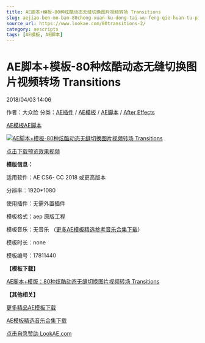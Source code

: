 ```yaml
---
title: AE脚本+模板-80种炫酷动态无缝切换图片视频转场 Transitions
slug: aejiao-ben-mo-ban-80chong-xuan-ku-dong-tai-wu-feng-qie-huan-tu-pian-shi-pin-zhuan-chang-transitions
source_url: https://www.lookae.com/80transitions-2/
category: aescripts
tags: [AE模板, AE脚本]
---
```

# AE脚本+模板-80种炫酷动态无缝切换图片视频转场 Transitions

2018/04/03 14:06

作者：大众脸
分类：[AE插件](https://www.lookae.com/after-effects/aechajian/) / [AE模板](https://www.lookae.com/after-effects/other-after-effects/) / [AE脚本](https://www.lookae.com/after-effects/aescripts/) / [After Effects](https://www.lookae.com/after-effects/)

[AE模板](https://www.lookae.com/tag/ae%e6%a8%a1%e6%9d%bf/)[AE脚本](https://www.lookae.com/tag/ae%e8%84%9a%e6%9c%ac/)

[![AE脚本+模板-80种炫酷动态无缝切换图片视频转场 Transitions](https://www.lookae.com/wp-content/uploads/2018/04/80Transitions.jpg "AE脚本+模板-80种炫酷动态无缝切换图片视频转场 Transitions-LookAE.com")](https://www.lookae.com/wp-content/uploads/2018/04/80Transitions.jpg)

[](https://s3.envato.com/h264-video-previews/3fb7f235-3a08-4152-b4c8-1301f6fb8a1e/1267596.mp4?_=1")

[点击下载预览效果视频](https://s3.envato.com/h264-video-previews/3fb7f235-3a08-4152-b4c8-1301f6fb8a1e/1267596.mp4)

**模版信息：**

适用软件：AE CS6- CC 2018 或更高版本

分辨率：1920\*1080

使用插件：无需外置插件

模板格式：aep 原版工程

模板音乐：无音乐 （[更多AE模板精选参考音乐合集下载](https://item.taobao.com/item.htm?spm=a1z10.1.w4004-2793089344.4.MUvxbV&id=37289930486)）

模板时长：none

模板编号：17811440

**【模板下载】**

[AE脚本+模版：80种炫酷动态无缝切换图片视频转场 Transitions](https://lookae.ctfile.com/fs/680462-242915657)

**【其他相关】**

[更多精品AE模板下载](https://www.lookae.com/after-effects/other-after-effects/)

[AE模板精选音乐合集下载](https://item.taobao.com/item.htm?spm=a1z10.1.w4004-2793089344.4.MUvxbV&id=37289930486)

[点击自愿赞助 LookAE.com](https://www.lookae.com/sponsor/)
